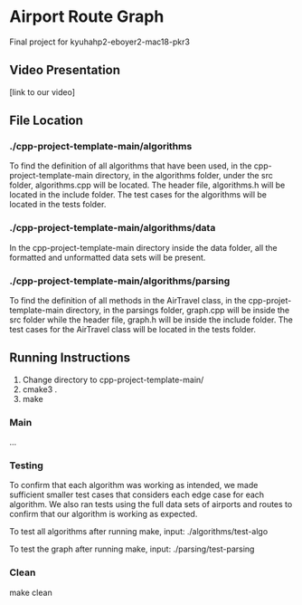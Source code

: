 # Airport Route Graph
Final project for kyuhahp2-eboyer2-mac18-pkr3

## Video Presentation
[link to our video]

## File Location

### ./cpp-project-template-main/algorithms
To find the definition of all algorithms that have been used, in the cpp-project-template-main directory, in the algorithms folder, under the src folder, algorithms.cpp will be located. The header file, algorithms.h will be located in the include folder. The test cases for the algorithms will be located in the tests folder.

### ./cpp-project-template-main/algorithms/data
In the cpp-project-template-main directory inside the data folder, all the formatted and unformatted data sets will be present.

### ./cpp-project-template-main/algorithms/parsing
To find the definition of all methods in the AirTravel class, in the cpp-projet-template-main directory, in the parsings folder, graph.cpp will be inside the src folder while the header file, graph.h will be inside the include folder. The test cases for the AirTravel class will be located in the tests folder.

## Running Instructions

1. Change directory to cpp-project-template-main/
2. cmake3 .
3. make

### Main
…

### Testing
To confirm that each algorithm was working as intended, we made sufficient smaller test cases that considers each edge case for each algorithm. We also ran tests using the full data sets of airports and routes to confirm that our algorithm is working as expected.

To test all algorithms after running make, input: 
./algorithms/test-algo

To test the graph after running make, input:
./parsing/test-parsing

### Clean
make clean


